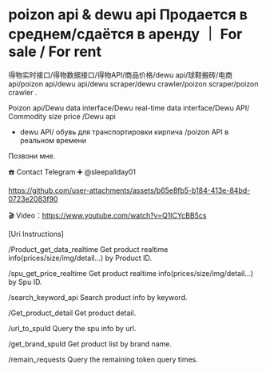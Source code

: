 # poizon api & dewu api Продается в среднем/сдаётся в аренду ｜ For sale / For rent
得物实时接口/得物数据接口/得物API/商品价格/dewu api/球鞋搬砖/电商api/poizon api/dewu api/dewu scraper/dewu crawler/poizon scraper/poizon crawler .

Poizon api/Dewu data interface/Dewu real-time data interface/Dewu API/ Commodity size price /Dewu api
* dewu API/ обувь для транспортировки кирпича /poizon API в реальном времени

Позвони мне.


☎️ Contact Telegram ➕ @sleepallday01


https://github.com/user-attachments/assets/b65e8fb5-b184-413e-84bd-0723e2083f90



🎬 Video：https://www.youtube.com/watch?v=Q1ICYcBB5cs

[Uri Instructions]

/Product_get_data_realtime 
  Get product realtime info(prices/size/img/detail...) by Product ID.

/spu_get_price_realtime 
  Get product realtime info(prices/size/img/detail...) by Spu ID.

/search_keyword_api
  Search product info by keyword.

/Get_product_detail
  Get product detail.

/url_to_spuId 
  Query the spu info by url.

/get_brand_spuId 
  Get product list by brand name.

/remain_requests 
  Query the remaining token query times.


